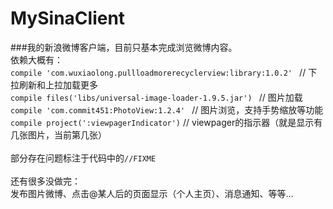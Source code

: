 # MySinaClient
###我的新浪微博客户端，目前只基本完成浏览微博内容。<br>
依赖大概有：<br>
    `compile 'com.wuxiaolong.pullloadmorerecyclerview:library:1.0.2' ` // 下拉刷新和上拉加载更多 <br>
    `compile files('libs/universal-image-loader-1.9.5.jar') ` // 图片加载 <br>
    `compile 'com.commit451:PhotoView:1.2.4' ` // 图片浏览，支持手势缩放等功能 <br>
    `compile project(':viewpagerIndicator')`  // viewpager的指示器（就是显示有几张图片，当前第几张）<br>
    <br>
部分存在问题标注于代码中的`//FIXME` <br>
<br>
还有很多没做完：<br>
    发布图片微博、点击@某人后的页面显示（个人主页）、消息通知、等等...

